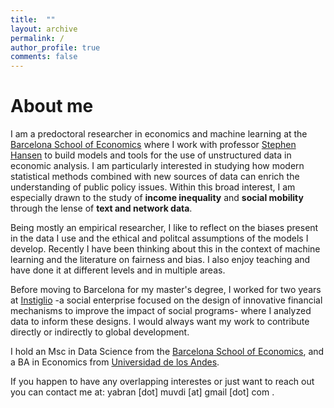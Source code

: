 ```yaml
---
title:  ""
layout: archive
permalink: /
author_profile: true
comments: false
---
```

# About me

I am a predoctoral researcher in economics and machine learning at the [Barcelona School of Economics](https://datascience.bse.eu/team/yabra-muvdi/) where I work with  professor [Stephen Hansen](https://sekhansen.github.io/) to build models and tools for the use of unstructured data in economic analysis. I am particularly interested in studying how modern statistical methods combined with new sources of data can enrich the understanding of public policy issues. Within this broad interest, I am especially drawn to the study of **income inequality** and **social mobility** through the lense of **text and network data**. 

Being mostly an empirical researcher, I like to reflect on the biases present in the data I use and the ethical and politcal assumptions of the models I develop. Recently I have been thinking about this in the context of machine learning and the literature on fairness and bias. I also enjoy teaching and have done it at different levels and in multiple areas. 

Before moving to Barcelona for my master's degree, I worked for two years at [Instiglio](https://www.instiglio.org/) -a social enterprise focused on the design of innovative financial mechanisms to improve the impact of social programs- where I analyzed data to inform these designs. I would always want my work to contribute directly or indirectly to global development.

I hold an Msc in Data Science from the [Barcelona School of Economics](https://bse.eu/), and a BA in Economics from [Universidad de los Andes](https://economia.uniandes.edu.co/).

If you happen to have any overlapping interestes or just want to reach out you can contact me at: yabran [dot] muvdi [at] gmail [dot] com .